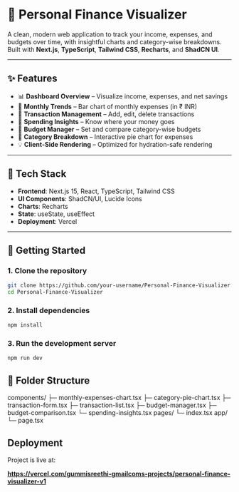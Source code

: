 # 💸 Personal Finance Visualizer

A clean, modern web application to track your income, expenses, and budgets over time, with insightful charts and category-wise breakdowns. Built with **Next.js**, **TypeScript**, **Tailwind CSS**, **Recharts**, and **ShadCN UI**.

---

## ✨ Features

- 📊 **Dashboard Overview** – Visualize income, expenses, and net savings
- 📅 **Monthly Trends** – Bar chart of monthly expenses (in ₹ INR)
- 🧾 **Transaction Management** – Add, edit, delete transactions
- 🧠 **Spending Insights** – Know where your money goes
- 🎯 **Budget Manager** – Set and compare category-wise budgets
- 🥧 **Category Breakdown** – Interactive pie chart for expenses
- 💡 **Client-Side Rendering** – Optimized for hydration-safe rendering

---

## 🔧 Tech Stack

- **Frontend**: Next.js 15, React, TypeScript, Tailwind CSS
- **UI Components**: ShadCN/UI, Lucide Icons
- **Charts**: Recharts
- **State**: useState, useEffect
- **Deployment**: Vercel

---

## 🚀 Getting Started

### 1. Clone the repository

```bash
git clone https://github.com/your-username/Personal-Finance-Visualizer.git
cd Personal-Finance-Visualizer
```

### 2. Install dependencies
```bash
npm install
```

### 3. Run the development server
```bash
npm run dev
```

## 📁 Folder Structure
components/
  ├─ monthly-expenses-chart.tsx
  ├─ category-pie-chart.tsx
  ├─ transaction-form.tsx
  ├─ transaction-list.tsx
  ├─ budget-manager.tsx
  ├─ budget-comparison.tsx
  └─ spending-insights.tsx
pages/
  └─ index.tsx
app/
  └─ page.tsx

## Deployment

Project is live at:

**https://vercel.com/gummisreethi-gmailcoms-projects/personal-finance-visualizer-v1**

